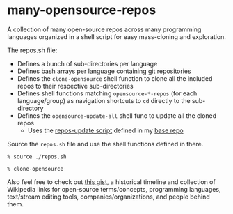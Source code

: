 many-opensource-repos
=====================

A collection of many open-source repos across many programming languages
organized in a shell script for easy mass-cloning and exploration.

The repos.sh file:

- Defines a bunch of sub-directories per language
- Defines bash arrays per language containing git repositories
- Defines the `clone-opensource` shell function to clone all the included repos
  to their respective sub-directories
- Defines shell functions matching `opensource-*-repos` (for each
  language/group) as navigation shortcuts to `cd` directly to the sub-directory
- Defines the `opensource-update-all` shell func to update all the cloned repos
    - Uses the
      [repos-update script](https://github.com/kenjyco/base/blob/master/bin/repos-update)
      defined in my [base repo](https://github.com/kenjyco/base)

Source the `repos.sh` file and use the shell functions defined in there.

```
% source ./repos.sh

% clone-opensource
```

Also feel free to check out [this
gist](https://gist.github.com/kenjyco/28664a963635d96e497d2b6caf7bcc70), a
historical timeline and collection of Wikipedia links for open-source
terms/concepts, programming languages, text/stream editing tools,
companies/organizations, and people behind them.
